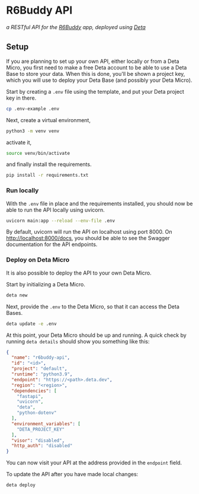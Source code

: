 # R6Buddy API

###### a RESTful API for the [R6Buddy](https://github.com/farhadk100/r6buddy-app) app, deployed using [Deta](https://www.deta.sh)

## Setup

If you are planning to set up your own API, either locally or from a Deta Micro, you first need to make a free Deta
account to be able to use a Deta Base to store your data. When this is done, you'll be shown a project key, which you
will use to deploy your Deta Base (and possibly your Deta Micro).

Start by creating a `.env` file using the template, and put your Deta project key in there.

```bash
cp .env-example .env
```

Next, create a virtual environment,

```bash
python3 -m venv venv
```

activate it,

```bash
source venv/bin/activate
```

and finally install the requirements.

```bash
pip install -r requirements.txt
```

### Run locally

With the `.env` file in place and the requirements installed, you should now be able to run the API locally using
uvicorn.

```bash
uvicorn main:app --reload --env-file .env
```

By default, uvicorn will run the API on localhost using port 8000.
On [http://localhost:8000/docs](http://localhost:8000/docs), you should be able to see the Swagger documentation for the
API endpoints.

### Deploy on Deta Micro

It is also possible to deploy the API to your own Deta Micro.

Start by initializing a Deta Micro.

```bash
deta new
```

Next, provide the `.env` to the Deta Micro, so that it can access the Deta Bases.

```bash
deta update -e .env
```

At this point, your Deta Micro should be up and running. A quick check by running `deta details` should show you
something like this:

```json
{
  "name": "r6buddy-api",
  "id": "<id>",
  "project": "default",
  "runtime": "python3.9",
  "endpoint": "https://<path>.deta.dev",
  "region": "<region>",
  "dependencies": [
    "fastapi",
    "uvicorn",
    "deta",
    "python-dotenv"
  ],
  "environment_variables": [
    "DETA_PROJECT_KEY"
  ],
  "visor": "disabled",
  "http_auth": "disabled"
}
```

You can now visit your API at the address provided in the `endpoint` field.

To update the API after you have made local changes:

```bash
deta deploy
```
